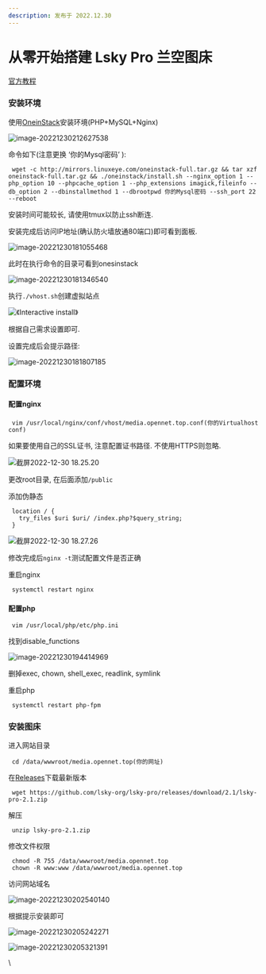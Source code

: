 ```yaml
---
description: 发布于 2022.12.30
---
```


# 从零开始搭建 Lsky Pro 兰空图床

[官方教程](https://docs.lsky.pro/docs/free/v2/)

### 安装环境

使用[OneinStack](https://oneinstack.com/)安装环境(PHP+MySQL+Nginx)

![image-20221230212627538](https://media.opennet.top/i/2022/12/30/63aee6c6000c3.png)

命令如下(注意更换 ‘你的Mysql密码’ ):

```
 wget -c http://mirrors.linuxeye.com/oneinstack-full.tar.gz && tar xzf oneinstack-full.tar.gz && ./oneinstack/install.sh --nginx_option 1 --php_option 10 --phpcache_option 1 --php_extensions imagick,fileinfo --db_option 2 --dbinstallmethod 1 --dbrootpwd 你的Mysql密码 --ssh_port 22 --reboot 
```

安装时间可能较长, 请使用tmux以防止ssh断连.

安装完成后访问IP地址(确认防火墙放通80端口)即可看到面板.

![image-20221230181055468](https://media.opennet.top/i/2022/12/30/63aee6c8ba024.png)

此时在执行命令的目录可看到onesinstack

![image-20221230181346540](https://media.opennet.top/i/2022/12/30/63aee6c892970.png)

执行`./vhost.sh`创建虚拟站点

![《Interactive install》](https://media.opennet.top/i/2022/12/30/63aee6c611b80.png)

根据自己需求设置即可.

设置完成后会提示路径:

![image-20221230181807185](https://media.opennet.top/i/2022/12/30/63aee6c6080bb.png)

### 配置环境

#### 配置nginx

```
 vim /usr/local/nginx/conf/vhost/media.opennet.top.conf(你的Virtualhost conf)
```

如果要使用自己的SSL证书, 注意配置证书路径. 不使用HTTPS则忽略.

![截屏2022-12-30 18.25.20](https://media.opennet.top/i/2022/12/30/63aee6c605ec3.png)

更改root目录, 在后面添加`/public`

添加伪静态

```
 location / {
   try_files $uri $uri/ /index.php?$query_string;
 }
```

![截屏2022-12-30 18.27.26](https://media.opennet.top/i/2022/12/30/63aee6c5f1945.png)

修改完成后`nginx -t`测试配置文件是否正确

重启nginx

```
 systemctl restart nginx
```

#### 配置php

```
 vim /usr/local/php/etc/php.ini
```

找到disable\_functions

![image-20221230194414969](https://media.opennet.top/i/2022/12/30/63aee6c5f26fb.png)

删掉exec, chown, shell\_exec, readlink, symlink

重启php

```
 systemctl restart php-fpm
```

### 安装图床

进入网站目录

```
 cd /data/wwwroot/media.opennet.top(你的网址)
```

在[Releases](https://github.com/lsky-org/lsky-pro/releases)下载最新版本

```
 wget https://github.com/lsky-org/lsky-pro/releases/download/2.1/lsky-pro-2.1.zip
```

解压

```
 unzip lsky-pro-2.1.zip
```

修改文件权限

```
 chmod -R 755 /data/wwwroot/media.opennet.top
 chown -R www:www /data/wwwroot/media.opennet.top
```

访问网站域名

![image-20221230202540140](https://media.opennet.top/i/2022/12/30/63aee6c60142f.png)

根据提示安装即可

![image-20221230205242271](https://media.opennet.top/i/2022/12/30/63aee6c605954.png)

![image-20221230205321391](https://media.opennet.top/i/2022/12/30/63aee6c6023d1.png)

\
